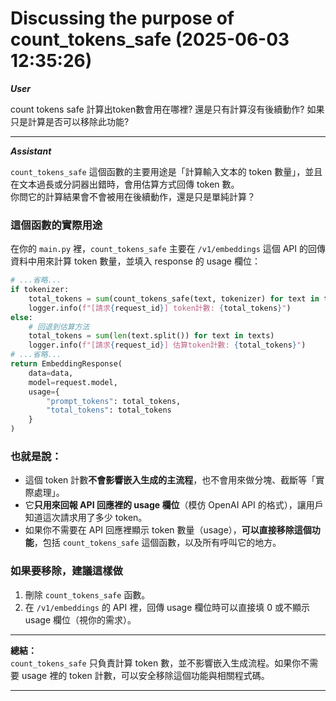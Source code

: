 <!-- Generated by SpecStory -->

# Discussing the purpose of count_tokens_safe (2025-06-03 12:35:26)

_**User**_

count tokens safe 計算出token數會用在哪裡? 還是只有計算沒有後續動作? 如果只是計算是否可以移除此功能?

---

_**Assistant**_

`count_tokens_safe` 這個函數的主要用途是「計算輸入文本的 token 數量」，並且在文本過長或分詞器出錯時，會用估算方式回傳 token 數。  
你問它的計算結果會不會被用在後續動作，還是只是單純計算？

### 這個函數的實際用途

在你的 `main.py` 裡，`count_tokens_safe` 主要在 `/v1/embeddings` 這個 API 的回傳資料中用來計算 token 數量，並填入 response 的 usage 欄位：

```python
# ...省略...
if tokenizer:
    total_tokens = sum(count_tokens_safe(text, tokenizer) for text in texts)
    logger.info(f"[請求{request_id}] token計數: {total_tokens}")
else:
    # 回退到估算方法
    total_tokens = sum(len(text.split()) for text in texts)
    logger.info(f"[請求{request_id}] 估算token計數: {total_tokens}")
# ...省略...
return EmbeddingResponse(
    data=data,
    model=request.model,
    usage={
        "prompt_tokens": total_tokens,
        "total_tokens": total_tokens
    }
)
```

### 也就是說：

- 這個 token 計數**不會影響嵌入生成的主流程**，也不會用來做分塊、截斷等「實際處理」。
- 它**只用來回報 API 回應裡的 usage 欄位**（模仿 OpenAI API 的格式），讓用戶知道這次請求用了多少 token。
- 如果你不需要在 API 回應裡顯示 token 數量（usage），**可以直接移除這個功能**，包括 `count_tokens_safe` 這個函數，以及所有呼叫它的地方。

### 如果要移除，建議這樣做

1. 刪除 `count_tokens_safe` 函數。
2. 在 `/v1/embeddings` 的 API 裡，回傳 usage 欄位時可以直接填 0 或不顯示 usage 欄位（視你的需求）。

---

**總結：**  
`count_tokens_safe` 只負責計算 token 數，並不影響嵌入生成流程。如果你不需要 usage 裡的 token 計數，可以安全移除這個功能與相關程式碼。

---

